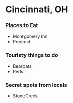 # Cincinnati, OH

### Places to Eat
- Montgomery Inn
- Precinct

### Touristy things to do
- Bearcats
- Reds

### Secret spots from locals
- StoneCreek 

